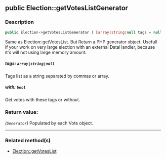 ## public Election::getVotesListGenerator

### Description    

```php
public Election->getVotesListGenerator ( [array|string|null tags = null , bool with = true] ): Generator
```

Same as Election::getVotesList. But Return a PHP generator object.
Usefull if your work on very large election with an external DataHandler, because it's will not using large memory amount.
    

##### **tags:** *```array|string|null```*   
Tags list as a string separated by commas or array.    


##### **with:** *```bool```*   
Get votes with these tags or without.    


### Return value:   

*(```Generator```)* Populated by each Vote object.


---------------------------------------

### Related method(s)      

* [Election::getVotesList](../Election%20Class/public%20Election--getVotesList.md)    
